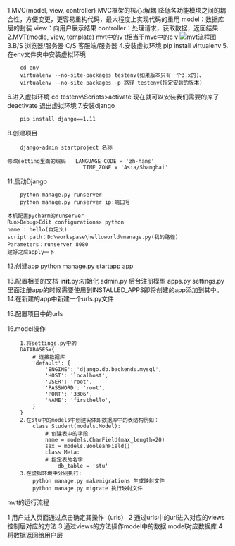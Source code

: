 1.MVC(model, view, controller)
   MVC框架的核心:解耦
   降低各功能模块之间的耦合性，方便变更，更容易重构代码，最大程度上实现代码的重用
   model：数据库层的封装
   view：向用户展示结果
   controller：处理请求，获取数据，返回结果
2.MVT(modle, view, template)
   mvt中的v t相当于mvc中的c v
   ![mvt流程图]()
3.B/S 浏览器/服务器
  C/S 客服端/服务器
4.安装虚拟环境
  pip install virtualenv
5. 在env文件夹中安装虚拟环境
```
	cd env
	virtualenv --no-site-packages testenv(如果版本只有一个3.x的)、
	virtualenv --no-site-packages -p 路径 testenv(指定安装的版本)
```
6.进入虚拟环境
	cd testenv\Scripts>activate
	现在就可以安装我们需要的库了
	deactivate 退出虚拟环境
7.安装django
```
	pip install django==1.11
```
8.创建项目
```
	django-admin startproject 名称
```
	修改setting里面的编码   LANGUAGE_CODE = 'zh-hans'
							TIME_ZONE = 'Asia/Shanghai'

11.启动Django
```
	python manage.py runserver
	python manage.py runserver ip:端口号
```
	本机配置pycharm的runserver
	Run>Debug>Edit configurations> python 
	name : hello(自定义)
	script path：D:\workspase\helloworld\manage.py(我的路径)
	Parameters：runserver 8080
	建好之后apply一下

12.创建app
	python manage.py startapp app

13.配置相关的文档
	__init__.py:初始化
	admin.py 后台注册模型
	apps.py settings.py 里面注册app的时候需要使用到INSTALLED_APPS即将创建的app添加到其中。
14.在新建的app中新建一个urls.py文件

15.配置项目中的urls

16.model操作
```
	1.将settings.py中的
	DATABASES={
		# 连接数据库
		'default': {
        	'ENGINE': 'django.db.backends.mysql',
        	'HOST': 'localhost',
        	'USER': 'root',
        	'PASSWORD': 'root',
        	'PORT': '3306',
        	'NAME': 'firsthello',
    	}
	}
	2.在stu中的models中创建实体即数据库中的表结构例如：
		class Student(models.Model):
			# 创建表中的字段
    		name = models.CharField(max_length=20)
    		sex = models.BooleanField()
    		class Meta:
    		# 指定表的名字
        		db_table = 'stu'
	3.在虚拟环境中分别执行:
		python manage.py makemigrations 生成映射文件
		python manage.py migrate 执行映射文件
```

mvt的运行流程 

1 用户进入页面通过点击确定其操作（urls）
2 通过urls中的url进入对应的views控制层对应的方法
3 通过views的方法操作model中的数据  model对应数据库
4 将数据返回给用户层


